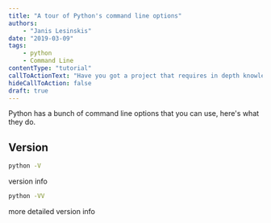 ```yaml
---
title: "A tour of Python's command line options"
authors:
    - "Janis Lesinskis"
date: "2019-03-09"
tags:
    - python
    - Command Line
contentType: "tutorial"
callToActionText: "Have you got a project that requires in depth knowledge of Python or Jupyter notebooks? We'd love to hear about it so fill in the form below with some details."
hideCallToAction: false
draft: true
---
```


Python has a bunch of command line options that you can use, here's what they do.

<!-- end excerpt -->

## Version

```bash
python -V
```

version info

```bash
python -VV
```

more detailed version info

